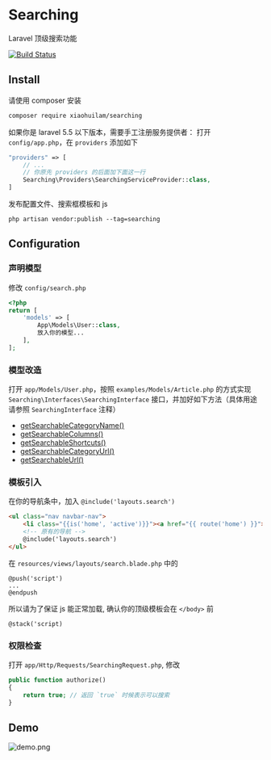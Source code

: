 # Searching

Laravel 顶级搜索功能

[![Build Status](https://travis-ci.com/xiaohuilam/searching.svg?branch=master)](https://travis-ci.com/xiaohuilam/searching)

## Install

请使用 composer 安装
```bash
composer require xiaohuilam/searching
```

如果你是 laravel 5.5 以下版本，需要手工注册服务提供者： 
打开 `config/app.php`，在 `providers` 添加如下
```php
"providers" => [
    // ...
    // 你原先 providers 的后面加下面这一行
    Searching\Providers\SearchingServiceProvider::class,
]
```

发布配置文件、搜索框模板和 js
```
php artisan vendor:publish --tag=searching
```

## Configuration

### 声明模型
修改 `config/search.php`

```php
<?php
return [
    'models' => [
        App\Models\User::class,
        放入你的模型...
    ],
];
```

### 模型改造
打开 `app/Models/User.php`，按照 `examples/Models/Article.php` 的方式实现 `Searching\Interfaces\SearchingInterface` 接口，并加好如下方法（具体用途请参照 `SearchingInterface` 注释）

 * [getSearchableCategoryName()](https://github.com/xiaohuilam/searching/blob/master/src/Interfaces/SearchingInterface.php#L22-L27)
 * [getSearchableColumns()](https://github.com/xiaohuilam/searching/blob/master/src/Interfaces/SearchingInterface.php#L29-L34)
 * [getSearchableShortcuts()](https://github.com/xiaohuilam/searching/blob/master/src/Interfaces/SearchingInterface.php#L36-L41)
 * [getSearchableCategoryUrl()](https://github.com/xiaohuilam/searching/blob/master/src/Interfaces/SearchingInterface.php#L43-L48)
 * [getSearchableUrl()](https://github.com/xiaohuilam/searching/blob/master/src/Interfaces/SearchingInterface.php#L50-L55)

### 模板引入
在你的导航条中，加入 `@include('layouts.search')`
```html
<ul class="nav navbar-nav">
    <li class="{{is('home', 'active')}}"><a href="{{ route('home') }}">首页</a></li>
    <!-- 原有的导航 -->
    @include('layouts.search')
</ul>
```

在 `resources/views/layouts/search.blade.php` 中的
```blade
@push('script')
...
@endpush
```

所以请为了保证 js 能正常加载, 确认你的顶级模板会在 `</body>` 前
```blade
@stack('script)
```


### 权限检查
打开 `app/Http/Requests/SearchingRequest.php`, 修改

```php
public function authorize()
{
    return true; // 返回 `true` 时候表示可以搜索
}
```

## Demo

![demo.png](https://i.loli.net/2018/12/15/5c14e92b743c4.png)
